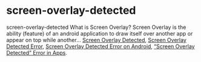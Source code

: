 # screen-overlay-detected
screen-overlay-detected
What is Screen Overlay?   Screen Overlay is the ability (feature) of an android application to draw itself over another app or appear on top while another...
[Screen Overlay Detected](https://geekeasier.com/screen-overlay-detected-error-in-apps-on-android/5364/),
[Screen Overlay Detected Error](https://geekeasier.com/screen-overlay-detected-error-in-apps-on-android/5364/),
[Screen Overlay Detected Error on Android](https://geekeasier.com/screen-overlay-detected-error-in-apps-on-android/5364/),
[“Screen Overlay Detected” Error in Apps](https://geekeasier.com/screen-overlay-detected-error-in-apps-on-android/5364/).
